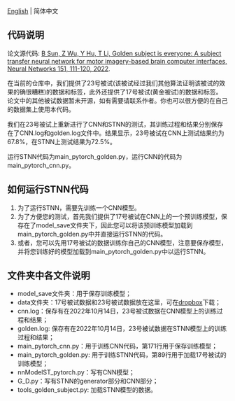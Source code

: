 [English](https://github.com/tju-sun-lab/stnn/blob/main/README.md) | 简体中文

## 代码说明
论文源代码: [B Sun, Z Wu, Y Hu, T Li, Golden subject is everyone: A subject transfer neural network for motor imagery-based brain computer interfaces, Neural Networks 151, 111-120, 2022](https://www.sciencedirect.com/science/article/abs/pii/S0893608022001034).

在当前的仓库中，我们提供了23号被试(该被试经过我们其他算法证明该被试的效果的确很糟糕)的数据和标签，此外还提供了17号被试(黄金被试)的数据和标签。论文中的其他被试数据暂未开源，如有需要请联系作者。你也可以很方便的在自己的数据集上使用本代码。

我们在23号被试上重新进行了CNN和STNN的测试，其训练过程和结果分别保存在了CNN.log和golden.log文件中。结果显示，23号被试在CNN上测试结果约为67.8%，在STNN上测试结果为72.5%。

运行STNN代码为main_pytorch_golden.py，运行CNN的代码为main_pytorch_cnn.py。

## 如何运行STNN代码
1. 为了运行STNN，需要先训练一个CNN模型。
2. 为了方便您的测试，首先我们提供了17号被试在CNN上的一个预训练模型，保存在了model_save文件夹下，因此您可以将该预训练模型加载到main_pytorch_golden.py中并直接运行STNN的代码。
3. 或者，您可以先用17号被试的数据训练你自己的CNN模型，注意要保存模型，并将您训练好的模型加载到main_pytorch_golden.py中以运行STNN。

## 文件夹中各文件说明
- model_save文件夹：用于保存训练模型；
- data文件夹：17号被试数据和23号被试数据放在这里，可在[dropbox](https://www.dropbox.com/sh/3lrvv470irirfu6/AADUP6ji2EHBySiz_zGaUP5qa?dl=0)下载；
- cnn.log：保存有在2022年10月14日，23号被试数据在CNN模型上的训练过程和结果；
- golden.log: 保存有在2022年10月14日，23号被试数据在STNN模型上的训练过程和结果；
- main_pytorch_cnn.py：用于训练CNN代码，第171行用于保存训练模型；
- main_pytorch_golden.py: 用于训练STNN代码，第89行用于加载17号被试的训练模型；
- nnModelST_pytorch.py：写有CNN模型；
- G_D.py：写有STNN的generator部分和CNN部分；
- tools_golden_subject.py: 加载STNN模型的数据。
